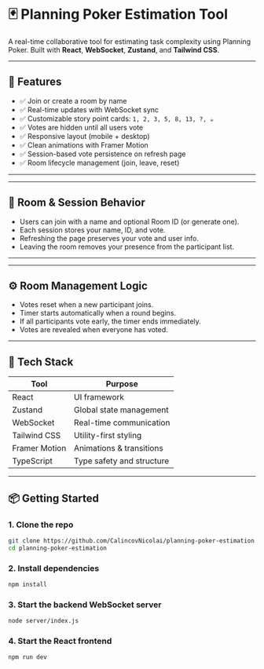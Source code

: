 # 🃏 Planning Poker Estimation Tool

A real-time collaborative tool for estimating task complexity using Planning Poker. Built with **React**, **WebSocket**, **Zustand**, and **Tailwind CSS**.

---

## 🚀 Features

- ✅ Join or create a room by name
- ✅ Real-time updates with WebSocket sync
- ✅ Customizable story point cards: `1, 2, 3, 5, 8, 13, ?, ☕`
- ✅ Votes are hidden until all users vote
- ✅ Responsive layout (mobile + desktop)
- ✅ Clean animations with Framer Motion
- ✅ Session-based vote persistence on refresh page
- ✅ Room lifecycle management (join, leave, reset)

---

---

## 🔐 Room & Session Behavior

- Users can join with a name and optional Room ID (or generate one). 
- Each session stores your name, ID, and vote. 
- Refreshing the page preserves your vote and user info. 
- Leaving the room removes your presence from the participant list.

---

---

## ⚙️ Room Management Logic

- Votes reset when a new participant joins. 
- Timer starts automatically when a round begins. 
- If all participants vote early, the timer ends immediately. 
- Votes are revealed when everyone has voted.

---

## 🧩 Tech Stack

| Tool        | Purpose                      |
|-------------|------------------------------|
| React       | UI framework                 |
| Zustand     | Global state management      |
| WebSocket   | Real-time communication      |
| Tailwind CSS| Utility-first styling        |
| Framer Motion | Animations & transitions  |
| TypeScript  | Type safety and structure    |

---

## 📦 Getting Started

### 1. Clone the repo

```bash
git clone https://github.com/CalincovNicolai/planning-poker-estimation.git
cd planning-poker-estimation
```

### 2. Install dependencies

```bash
npm install
```

### 3. Start the backend WebSocket server

```bash
node server/index.js
```


### 4. Start the React frontend

```bash
npm run dev
```
